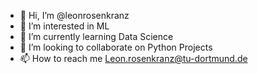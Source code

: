 - 👋 Hi, I’m @leonrosenkranz
- 👀 I’m interested in ML
- 🌱 I’m currently learning Data Science
- 💞️ I’m looking to collaborate on Python Projects 
- 📫 How to reach me Leon.rosenkranz@tu-dortmund.de

<!---
leonrosenkranz/leonrosenkranz is a ✨ special ✨ repository because its `README.md` (this file) appears on your GitHub profile.
You can click the Preview link to take a look at your changes.
--->
